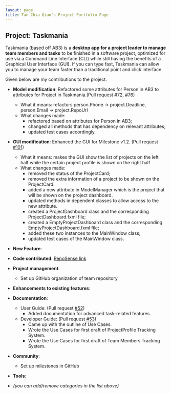 ```yaml
---
layout: page
title: Tan Chia Qian's Project Portfolio Page
---
```


## Project: Taskmania

Taskmania (based off AB3) is a **desktop app for a project leader to manage team members and tasks** to be finished in a
 software project, optimized for use via a Command Line Interface (CLI) while still having the benefits of a 
 Graphical User Interface (GUI). If you can type fast, Taskmania can allow you to manage your team faster than 
 a traditional point and click interface.
 
Given below are my contributions to the project.

* **Model modification**: Refactored some attributes for Person in AB3 to attributes for Project in Taskmania.(Pull request [\#72](https://github.com/AY2021S1-CS2103T-W10-3/tp/pull/72), [\#76](https://github.com/AY2021S1-CS2103T-W10-3/tp/pull/76))
  * What it means: refactors person.Phone -> project.Deadline, person.Email -> project.RepoUrl
  * What changes made: 
    * refactored based on attributes for Person in AB3;
    * changed all methods that has dependency on relevant attributes;
    * updated test cases accordingly.

* **GUI modification**: Enhanced the GUI for Milestone v1.2. (Pull request [\#101](https://github.com/AY2021S1-CS2103T-W10-3/tp/pull/101))
  * What it means: makes the GUI show the list of projects on the left half while the certain project profile is shown on the right half
  * What changes made: 
    * removed the status of the ProjectCard;
    * removed the extra information of a project to be shown on the ProjectCard.
    * added a new attribute in ModelManager which is the project that will be shown on the project dashboard.
    * updated methods in dependent classes to allow access to the new attribute.
    * created a ProjectDashboard class and the corresponding ProjectDashboard.fxml file;
    * created a EmptyProjectDashboard class and the corresponding EmptyProjectDashboard.fxml file;
    * added these two instances to the MainWindow class;
    * updated test cases of the MainWindow class.

* **New Feature**: 

* **Code contributed**: [RepoSense link](https://nus-cs2103-ay2021s1.github.io/tp-dashboard/#breakdown=true&search=&sort=groupTitle&sortWithin=title&since=2020-08-14&timeframe=commit&mergegroup=&groupSelect=groupByRepos&checkedFileTypes=docs~functional-code~test-code~other&tabOpen=true&tabType=authorship&zFR=false&tabAuthor=TCQian&tabRepo=AY2021S1-CS2103T-W10-3%2Ftp%5Bmaster%5D&authorshipIsMergeGroup=false&authorshipFileTypes=docs~functional-code~test-code)

* **Project management**:
  * Set up GitHub organization of team repository

* **Enhancements to existing features**:

* **Documentation**:
  * User Guide: (Pull request [\#52](https://github.com/AY2021S1-CS2103T-W10-3/tp/pull/52))
    * Added documentation for advanced task-related features.
  * Developer Guide: (Pull request [\#53](https://github.com/AY2021S1-CS2103T-W10-3/tp/pull/53))
    * Came up with the outline of Use Cases.
    * Wrote the Use Cases for first draft of ProjectProfile Tracking System.
    * Wrote the Use Cases for first draft of Team Members Tracking System.

* **Community**:
  * Set up milestones in GitHub

* **Tools**:

* _{you can add/remove categories in the list above}_
